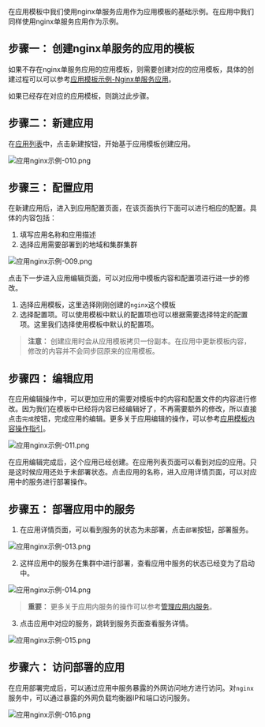 ﻿在应用模板中我们使用nginx单服务应用作为应用模板的基础示例。在应用中我们同样使用nginx单服务应用作为示例。

## 步骤一： 创建nginx单服务的应用的模板

如果不存在nginx单服务应用的应用模板，则需要创建对应的应用模板，具体的创建过程可以可以参考[应用模板示例-Nginx单服务应用][1]。

如果已经存在对应的应用模板，则跳过此步骤。

## 步骤二： 新建应用

在[应用列表][2]中，点击新建按钮，开始基于应用模板创建应用。

![应用nginx示例-010.png][create]

## 步骤三： 配置应用

在新建应用后，进入到应用配置页面，在该页面执行下面可以进行相应的配置。具体的内容包括：

1. 填写应用名称和应用描述
2. 选择应用需要部署到的地域和集群集群

![应用nginx示例-009.png][create2]

点击下一步进入应用编辑页面，可以对应用中模板内容和配置项进行进一步的修改。
1. 选择应用模板，这里选择刚刚创建的`nginx`这个模板
2. 选择配置项。可以使用模板中默认的配置项也可以根据需要选择特定的配置项。这里我们选择使用模板中默认的配置项。

>**注意：**
>创建应用时会从应用模板拷贝一份副本。在应用中更新模板内容，修改的内容并不会同步回原来的应用模板。

## 步骤四： 编辑应用

在应用编辑操作中，可以更加应用的需要对模板中的内容和配置文件的内容进行修改。因为我们在模板中已经将内容已经编辑好了，不再需要额外的修改，所以直接点击`完成`按钮，完成应用的编辑。更多关于应用编辑的操作，可以参考[应用模板内容操作指引][5]。

![应用nginx示例-011.png][6]

在应用编辑完成后，这个应用已经创建。在应用列表页面可以看到对应的应用。只是这时候应用还处于未部署状态。点击应用的名称，进入应用详情页面，可以对应用中的服务进行部署操作。
## 步骤五： 部署应用中的服务

1. 在应用详情页面，可以看到服务的状态为未部署，点击`部署`按钮，部署服务。

![应用nginx示例-013.png][8]

2. 这样应用中的服务在集群中进行部署，查看应用中服务的状态已经变为了启动中。

![应用nginx示例-014.png][9]

>**重要：**
>更多关于应用内服务的操作可以参考[管理应用内服务][11]。

3. 点击应用中对应的服务，跳转到服务页面查看服务详情。

![应用nginx示例-015.png][10]

## 步骤六： 访问部署的应用

在应用部署完成后，可以通过应用中服务暴露的外网访问地方进行访问。对`nginx`服务中，可以通过暴露的外网负载均衡器IP和端口访问服务。

![应用nginx示例-016.png][13]

  [1]: http://tcecqpoc.fsphere.cn/document/product/457/11945
  [2]: http://console.tce.fsphere.cn/ccs/application
  [3]: http://imgcache.tcecqpoc.fsphere.cn/image/mc.qcloudimg.com/static/img/b69a1f01ddfb2abc05512e324865b8b3/image.png
  [4]: http://imgcache.tcecqpoc.fsphere.cn/image/mc.qcloudimg.com/static/img/27eda4339af5b2d86959287a4192e783/image.png
  [5]: http://tcecqpoc.fsphere.cn/document/product/457/12199
  [6]: http://imgcache.tcecqpoc.fsphere.cn/image/mc.qcloudimg.com/static/img/68364f4d1cc623615e0ddc01b9f302ac/image.png

  [8]: http://imgcache.tcecqpoc.fsphere.cn/image/mc.qcloudimg.com/static/img/0bb4b714e791dc5c8ade33e2b1dea3d7/image.png
  [9]: http://imgcache.tcecqpoc.fsphere.cn/image/mc.qcloudimg.com/static/img/189cb4d6c49b3f9605c641045894b101/image.png
  [10]: http://imgcache.tcecqpoc.fsphere.cn/image/mc.qcloudimg.com/static/img/ad600fc08984247d9201869767afa1d1/image.png
  [11]: http://tcecqpoc.fsphere.cn/document/product/457/11989
  [12]: http://imgcache.tcecqpoc.fsphere.cn/image/mc.qcloudimg.com/static/img/3aea8dfee04dd0b8beb5a7aa48ce1bf1/image.png
  [13]: http://imgcache.tcecqpoc.fsphere.cn/image/mc.qcloudimg.com/static/img/40eb6e610d8f57e2da3089ad29564fc9/image.png
  [create]: http://imgcache.tcecqpoc.fsphere.cn/image/mc.qcloudimg.com/static/img/193ee99a7ccaff383b87ef2491a4468c/image.png
  [create2]: http://imgcache.tcecqpoc.fsphere.cn/image/mc.qcloudimg.com/static/img/9bef862af44c4b1acc3a571589ebf71f/image.png